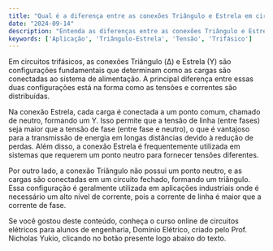 ```yaml
---
title: "Qual é a diferença entre as conexões Triângulo e Estrela em circuitos trifásicos?"
date: "2024-09-14"
description: "Entenda as diferenças entre as conexões Triângulo e Estrela em circuitos trifásicos e suas aplicações práticas."
keywords: ['Aplicação', 'Triângulo-Estrela', 'Tensão', 'Trifásico']
---
```


Em circuitos trifásicos, as conexões Triângulo (Δ) e Estrela (Y) são configurações fundamentais que determinam como as cargas são conectadas ao sistema de alimentação. A principal diferença entre essas duas configurações está na forma como as tensões e correntes são distribuídas.

Na conexão Estrela, cada carga é conectada a um ponto comum, chamado de neutro, formando um Y. Isso permite que a tensão de linha (entre fases) seja maior que a tensão de fase (entre fase e neutro), o que é vantajoso para a transmissão de energia em longas distâncias devido à redução de perdas. Além disso, a conexão Estrela é frequentemente utilizada em sistemas que requerem um ponto neutro para fornecer tensões diferentes.

Por outro lado, a conexão Triângulo não possui um ponto neutro, e as cargas são conectadas em um circuito fechado, formando um triângulo. Essa configuração é geralmente utilizada em aplicações industriais onde é necessário um alto nível de corrente, pois a corrente de linha é maior que a corrente de fase.

Se você gostou deste conteúdo, conheça o curso online de circuitos elétricos para alunos de engenharia, Domínio Elétrico, criado pelo Prof. Nicholas Yukio, clicando no botão presente logo abaixo do texto.